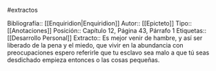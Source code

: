 #extractos 

Bibliografía:: [[Enquiridion|Enquiridion]]
Autor:: [[Epicteto]]
Tipo:: [[Anotaciones]]
Posición:: Capítulo 12, Página 43, Párrafo 1
Etiquetas:: [[Desarrollo Personal]]
Extracto:: Es mejor venir de hambre, y así ser liberado de la pena y el miedo, que vivir en la abundancia con preocupaciones espero referirle que tu esclavo sea malo a que tú seas desdichado empieza entonces o las cosas pequeñas.